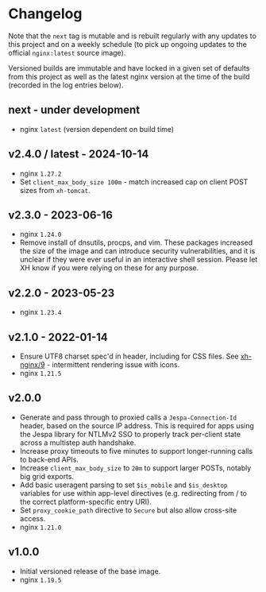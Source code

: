# Changelog

Note that the `next` tag is mutable and is rebuilt regularly with any updates to this project and
on a weekly schedule (to pick up ongoing updates to the official `nginx:latest` source image).

Versioned builds are immutable and have locked in a given set of defaults from this project as well
as the latest nginx version at the time of the build (recorded in the log entries below).

## next - under development

* nginx `latest` (version dependent on build time)

## v2.4.0 / latest - 2024-10-14

* nginx `1.27.2`
* Set `client_max_body_size 100m` - match increased cap on client POST sizes from `xh-tomcat`.

## v2.3.0 - 2023-06-16

* nginx `1.24.0`
* Remove install of dnsutils, procps, and vim. These packages increased the size of the image and can introduce security
  vulnerabilities, and it is unclear if they were ever useful in an interactive shell session. Please let XH know if you
  were relying on these for any purpose.

## v2.2.0 - 2023-05-23

* nginx `1.23.4`

## v2.1.0 - 2022-01-14

* Ensure UTF8 charset spec'd in header, including for CSS files.
  See [xh-nginx/9](https://github.com/xh/xh-nginx/issues/9) - intermittent rendering issue with
  icons.
* nginx `1.21.5`

## v2.0.0

* Generate and pass through to proxied calls a `Jespa-Connection-Id` header, based on the source IP
  address. This is required for apps using the Jespa library for NTLMv2 SSO to properly track
  per-client state across a multistep auth handshake.
* Increase proxy timeouts to five minutes to support longer-running calls to back-end APIs.
* Increase `client_max_body_size` to `20m` to support larger POSTs, notably big grid exports.
* Add basic useragent parsing to set `$is_mobile` and `$is_desktop` variables for use within
  app-level directives (e.g. redirecting from / to the correct platform-specific entry URI).
* Set `proxy_cookie_path` directive to `Secure` but also allow cross-site access.
* nginx `1.21.0`

## v1.0.0

* Initial versioned release of the base image.
* nginx `1.19.5`
